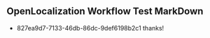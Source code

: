## OpenLocalization Workflow Test MarkDown
* 827ea9d7-7133-46db-86dc-9def6198b2c1 
thanks!<!--HONumber=Mar16_HO4-->
